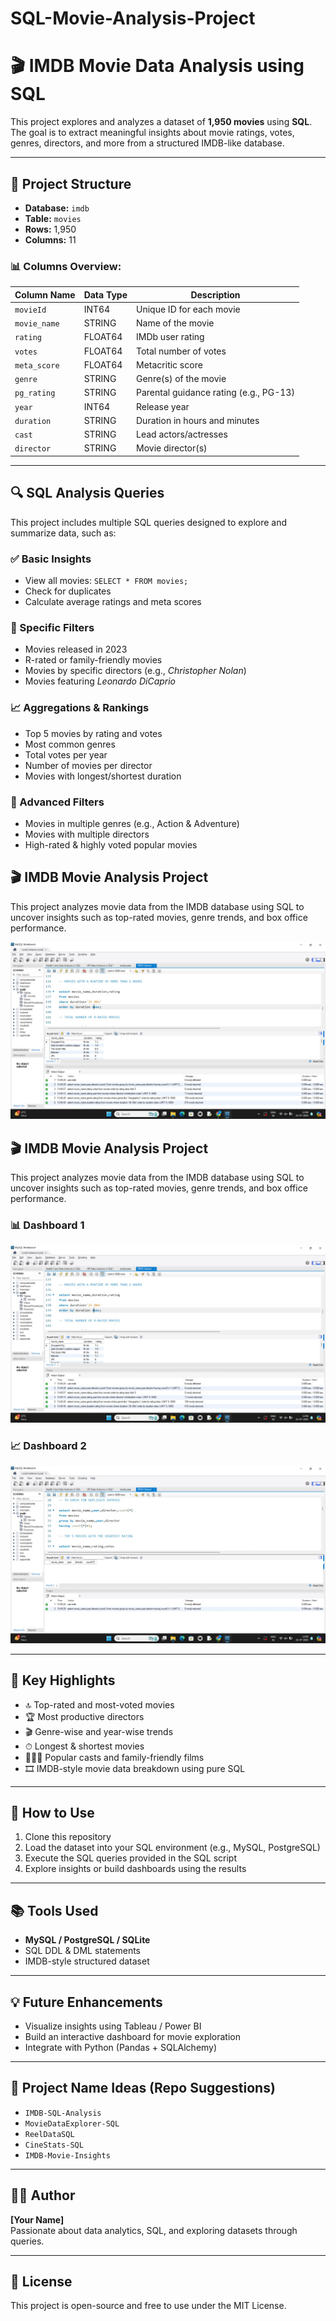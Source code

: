 # SQL-Movie-Analysis-Project

# 🎬 IMDB Movie Data Analysis using SQL

This project explores and analyzes a dataset of **1,950 movies** using **SQL**. The goal is to extract meaningful insights about movie ratings, votes, genres, directors, and more from a structured IMDB-like database.

---

## 📁 Project Structure

- **Database:** `imdb`
- **Table:** `movies`
- **Rows:** 1,950  
- **Columns:** 11

### 📊 Columns Overview:

| Column Name   | Data Type     | Description                             |
|---------------|---------------|-----------------------------------------|
| `movieId`     | INT64         | Unique ID for each movie                |
| `movie_name`  | STRING        | Name of the movie                       |
| `rating`      | FLOAT64       | IMDb user rating                        |
| `votes`       | FLOAT64       | Total number of votes                   |
| `meta_score`  | FLOAT64       | Metacritic score                        |
| `genre`       | STRING        | Genre(s) of the movie                   |
| `pg_rating`   | STRING        | Parental guidance rating (e.g., PG-13)  |
| `year`        | INT64         | Release year                            |
| `duration`    | STRING        | Duration in hours and minutes           |
| `cast`        | STRING        | Lead actors/actresses                   |
| `director`    | STRING        | Movie director(s)                       |

---

## 🔍 SQL Analysis Queries

This project includes multiple SQL queries designed to explore and summarize data, such as:

### ✅ Basic Insights
- View all movies: `SELECT * FROM movies;`
- Check for duplicates
- Calculate average ratings and meta scores

### 🎯 Specific Filters
- Movies released in 2023
- R-rated or family-friendly movies
- Movies by specific directors (e.g., *Christopher Nolan*)
- Movies featuring *Leonardo DiCaprio*

### 📈 Aggregations & Rankings
- Top 5 movies by rating and votes
- Most common genres
- Total votes per year
- Number of movies per director
- Movies with longest/shortest duration

### 🧠 Advanced Filters
- Movies in multiple genres (e.g., Action & Adventure)
- Movies with multiple directors
- High-rated & highly voted popular movies

## 🎬 IMDB Movie Analysis Project

This project analyzes movie data from the IMDB database using SQL to uncover insights such as top-rated movies, genre trends, and box office performance.

![IMDB Analysis](https://raw.githubusercontent.com/samiksha29-patil/SQL-Movie-Analysis-Project/main/imdb%201.jpeg)

## 🎬 IMDB Movie Analysis Project

This project analyzes movie data from the IMDB database using SQL to uncover insights such as top-rated movies, genre trends, and box office performance.

### 📊 Dashboard 1

![IMDB Analysis 1](https://raw.githubusercontent.com/samiksha29-patil/SQL-Movie-Analysis-Project/main/imdb%201.jpeg)

### 📈 Dashboard 2

![IMDB Analysis 2](https://raw.githubusercontent.com/samiksha29-patil/SQL-Movie-Analysis-Project/main/imdb%202.jpeg)

---

## 📌 Key Highlights

- 🔝 Top-rated and most-voted movies
- 🏆 Most productive directors
- 🎬 Genre-wise and year-wise trends
- ⏱ Longest & shortest movies
- 🧑‍🤝‍🧑 Popular casts and family-friendly films
- 🎞 IMDB-style movie data breakdown using pure SQL

---

## 🚀 How to Use

1. Clone this repository
2. Load the dataset into your SQL environment (e.g., MySQL, PostgreSQL)
3. Execute the SQL queries provided in the SQL script
4. Explore insights or build dashboards using the results

---

## 📚 Tools Used

- **MySQL / PostgreSQL / SQLite**
- SQL DDL & DML statements
- IMDB-style structured dataset

---

## 💡 Future Enhancements

- Visualize insights using Tableau / Power BI
- Build an interactive dashboard for movie exploration
- Integrate with Python (Pandas + SQLAlchemy)

---

## 📌 Project Name Ideas (Repo Suggestions)

- `IMDB-SQL-Analysis`
- `MovieDataExplorer-SQL`
- `ReelDataSQL`
- `CineStats-SQL`
- `IMDB-Movie-Insights`

---

## 🧑‍💻 Author

**[Your Name]**  
Passionate about data analytics, SQL, and exploring datasets through queries.

---

## 📜 License

This project is open-source and free to use under the MIT License.
